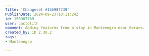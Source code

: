 ```yaml
---
Title: 'Changeset #156987739'
PublishDate: 2024-09-23T10:11:24Z
id: 156987739
user: cactolith
comment: Adding features from a stay in Montenegro near Berane.
created_by: iD 2.30.2
tags:
- Montenegro

---
```

